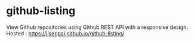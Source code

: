 # github-listing
View Github repositories using Github REST API with a responsive design.
Hosted : https://jjsenpai.github.io/github-listing/
